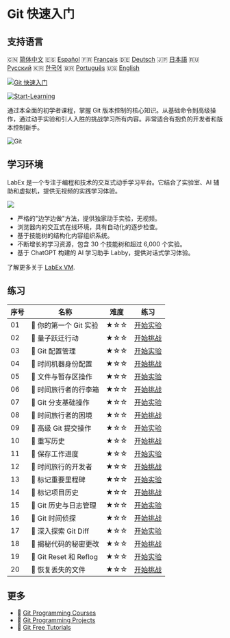 # Git 快速入门

## 支持语言

🇨🇳 [简体中文](README_zh.md) 🇪🇸 [Español](README_es.md) 🇫🇷 [Français](README_fr.md) 🇩🇪 [Deutsch](README_de.md) 🇯🇵 [日本語](README_ja.md) 🇷🇺 [Русский](README_ru.md) 🇰🇷 [한국어](README_ko.md) 🇧🇷 [Português](README_pt.md) 🇺🇸 [English](README.md) 

[![Git 快速入门](https://cover-creator.labex.io/quick-start-with-git.png?lang=zh)](https://labex.io/zh/courses/quick-start-with-git)

[![Start-Learning](https://img.shields.io/badge/Start-Learning-whitesmoke?style=for-the-badge)](https://labex.io/zh/courses/quick-start-with-git)

通过本全面的初学者课程，掌握 Git 版本控制的核心知识。从基础命令到高级操作，通过动手实验和引人入胜的挑战学习所有内容。非常适合有抱负的开发者和版本控制新手。

![Git](https://img.shields.io/badge/Git-whitesmoke?style=for-the-badge&logo=git)


## 学习环境

LabEx 是一个专注于编程和技术的交互式动手学习平台。它结合了实验室、AI 辅助和虚拟机，提供无视频的实践学习体验。

![](https://tutorial-screenshot.getvm.io/images/vm-1725247253.png)

- 严格的"边学边做"方法，提供独家动手实验，无视频。
- 浏览器内的交互式在线环境，具有自动化的逐步检查。
- 基于技能树的结构化内容组织系统。
- 不断增长的学习资源，包含 30 个技能树和超过 6,000 个实验。
- 基于 ChatGPT 构建的 AI 学习助手 Labby，提供对话式学习体验。

了解更多关于 [LabEx VM](https://support.labex.io/using-labex/virtual-machine).

## 练习

|   序号 | 名称                   | 难度   | 练习                                                                                                                |
|--------|------------------------|--------|---------------------------------------------------------------------------------------------------------------------|
|     01 | 📖 你的第一个 Git 实验 | ★☆☆    | <a target='_blank' href='https://labex.io/zh/tutorials/git-your-first-git-lab-92739'>开始实验</a>                   |
|     02 | 🎯 量子跃迁行动        | ★☆☆    | <a target='_blank' href='https://labex.io/zh/tutorials/git-operation-quantum-leap-387717'>开始挑战</a>              |
|     03 | 📖 Git 配置管理        | ★☆☆    | <a target='_blank' href='https://labex.io/zh/tutorials/git-git-config-management-385164'>开始实验</a>               |
|     04 | 🎯 时间机器身份配置    | ★☆☆    | <a target='_blank' href='https://labex.io/zh/tutorials/git-time-machine-identity-configuration-387720'>开始挑战</a> |
|     05 | 📖 文件与暂存区操作    | ★☆☆    | <a target='_blank' href='https://labex.io/zh/tutorials/git-working-with-files-and-staging-area-387457'>开始实验</a> |
|     06 | 🎯 时间旅行者的行李箱  | ★☆☆    | <a target='_blank' href='https://labex.io/zh/tutorials/git-the-time-traveler-s-suitcase-387725'>开始挑战</a>        |
|     07 | 📖 Git 分支基础操作    | ★☆☆    | <a target='_blank' href='https://labex.io/zh/tutorials/git-git-branch-basic-operations-385163'>开始实验</a>         |
|     08 | 🎯 时间旅行者的困境    | ★☆☆    | <a target='_blank' href='https://labex.io/zh/tutorials/git-the-time-traveler-s-dilemma-387733'>开始挑战</a>         |
|     09 | 📖 高级 Git 提交操作   | ★☆☆    | <a target='_blank' href='https://labex.io/zh/tutorials/git-advanced-git-commit-operations-387471'>开始实验</a>      |
|     10 | 🎯 重写历史            | ★☆☆    | <a target='_blank' href='https://labex.io/zh/tutorials/git-rewriting-history-387746'>开始挑战</a>                   |
|     11 | 📖 保存工作进度        | ★☆☆    | <a target='_blank' href='https://labex.io/zh/tutorials/git-saving-work-in-progress-387492'>开始实验</a>             |
|     12 | 🎯 时间旅行的开发者    | ★☆☆    | <a target='_blank' href='https://labex.io/zh/tutorials/git-the-time-traveling-developer-387759'>开始挑战</a>        |
|     13 | 📖 标记重要里程碑      | ★☆☆    | <a target='_blank' href='https://labex.io/zh/tutorials/git-marking-important-milestones-387493'>开始实验</a>        |
|     14 | 🎯 标记项目历史        | ★☆☆    | <a target='_blank' href='https://labex.io/zh/tutorials/git-tagging-your-project-s-history-387763'>开始挑战</a>      |
|     15 | 📖 Git 历史与日志管理  | ★☆☆    | <a target='_blank' href='https://labex.io/zh/tutorials/git-git-history-and-log-management-387490'>开始实验</a>      |
|     16 | 🎯 Git 时间侦探        | ★☆☆    | <a target='_blank' href='https://labex.io/zh/tutorials/git-git-time-detective-387782'>开始挑战</a>                  |
|     17 | 📖 深入探索 Git Diff   | ★☆☆    | <a target='_blank' href='https://labex.io/zh/tutorials/git-git-diff-deep-dive-387489'>开始实验</a>                  |
|     18 | 🎯 揭秘代码的秘密更改  | ★☆☆    | <a target='_blank' href='https://labex.io/zh/tutorials/uncover-the-secret-code-changes-387768'>开始挑战</a>         |
|     19 | 📖 Git Reset 和 Reflog | ★☆☆    | <a target='_blank' href='https://labex.io/zh/tutorials/git-git-reset-and-reflog-387491'>开始实验</a>                |
|     20 | 🎯 恢复丢失的文件      | ★☆☆    | <a target='_blank' href='https://labex.io/zh/tutorials/git-recover-the-lost-files-387781'>开始挑战</a>              |

## 更多

- 🔗 [Git Programming Courses](https://github.com/labex-labs/awesome-programming-courses)
- 🔗 [Git Programming Projects](https://github.com/labex-labs/awesome-programming-projects)
- 🔗 [Git Free Tutorials](https://github.com/labex-labs/git-free-tutorials)

